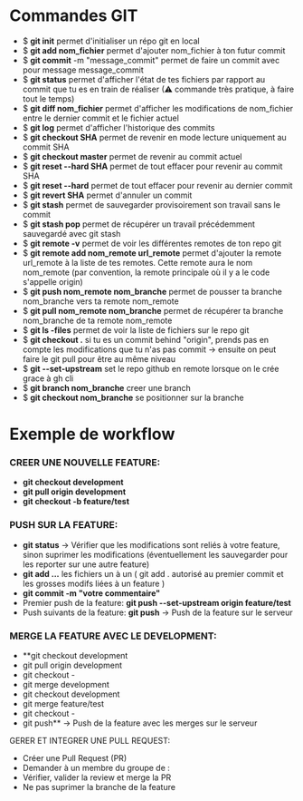 # Commandes GIT

- $ **git init** permet d'initialiser un répo git en local  
- $ **git add nom_fichier** permet d'ajouter nom_fichier à ton futur commit  
- $ **git commit** -m "message_commit" permet de faire un commit avec pour message message_commit  
- $ **git status** permet d'afficher l'état de tes fichiers par rapport au commit que tu es en train de réaliser (⚠ commande très pratique, à faire tout le temps)  
- $ **git diff nom_fichier** permet d'afficher les modifications de nom_fichier entre le dernier commit et le fichier actuel  
- $ **git log** permet d'afficher l'historique des commits  
- $ **git checkout SHA** permet de revenir en mode lecture uniquement au commit SHA  
- $ **git checkout master** permet de revenir au commit actuel  
- $ **git reset --hard SHA** permet de tout effacer pour revenir au commit SHA  
- $ **git reset --hard** permet de tout effacer pour revenir au dernier commit 
- $ **git revert SHA** permet d'annuler un commit 
- $ **git stash** permet de sauvegarder provisoirement son travail sans le commit  
- $ **git stash pop** permet de récupérer un travail précédemment sauvegardé avec git stash  
- $ **git remote -v** permet de voir les différentes remotes de ton repo git  
- $ **git remote add nom_remote url_remote** permet d'ajouter la remote url_remote à la liste de tes remotes. Cette remote aura le nom nom_remote (par convention, la remote principale où il y a le code s'appelle origin)  
- $ **git push nom_remote nom_branche** permet de pousser ta branche nom_branche vers ta remote nom_remote  
- $ **git pull nom_remote nom_branche** permet de récupérer ta branche nom_branche de ta remote nom_remote  
- $ **git ls -files** permet de voir la liste de fichiers sur le repo git  
- $ **git checkout .** si tu es un commit behind "origin", prends pas en compte les modifications que tu n'as pas commit -> ensuite on peut faire le git pull pour être au même niveau   
- $ **git --set-upstream**  set le repo github en remote lorsque on le crée grace à gh cli
- $ **git branch nom_branche** creer une branch 
- $ **git checkout nom_branche** se positionner sur la branche




# Exemple de workflow 


### CREER UNE NOUVELLE FEATURE:
- **git checkout development** 
- **git pull origin development**
- **git checkout -b feature/test** 

### PUSH SUR LA FEATURE:
- **git status** -> Vérifier que les modifications sont reliés à votre feature, sinon suprimer les modifications (éventuellement les sauvegarder pour les reporter sur une autre feature)
- **git add ...**  les fichiers un à un ( git add . autorisé au premier commit et les grosses modifs liées à un feature )
- **git commit -m "votre commentaire"**
- Premier push de la feature: **git push --set-upstream origin feature/test**
- Push suivants de la feature: **git push** -> Push de la feature sur le serveur

### MERGE LA FEATURE AVEC LE DEVELOPMENT:
- **git checkout development
- git pull origin development
- git checkout - 
- git merge development
- git checkout development 
- git merge feature/test
- git checkout - 
- git push** -> Push de la feature avec les merges sur le serveur

GERER ET INTEGRER UNE PULL REQUEST:
- Créer une Pull Request (PR)
- Demander à un membre du groupe de :
- Vérifier, valider la review et merge la PR
- Ne pas suprimer la branche de la feature

